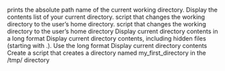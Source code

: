  prints the absolute path name of the current working directory.
Display the contents list of your current directory.
 script that changes the working directory to the user’s home directory.
script that changes the working directory to the user’s home directory
Display current directory contents in a long format
Display current directory contents, including hidden files (starting with .). Use the long format
Display current directory contents
Create a script that creates a directory named my_first_directory in the /tmp/ directory
